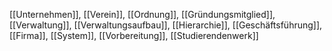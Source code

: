 [[Unternehmen]], [[Verein]], [[Ordnung]], [[Gründungsmitglied]], [[Verwaltung]], [[Verwaltungsaufbau]], [[Hierarchie]], [[Geschäftsführung]], [[Firma]], [[System]], [[Vorbereitung]], [[Studierendenwerk]]